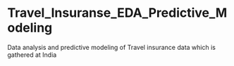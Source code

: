 # Travel_Insuranse_EDA_Predictive_Modeling
Data analysis and predictive modeling of Travel insurance data which is gathered at India
